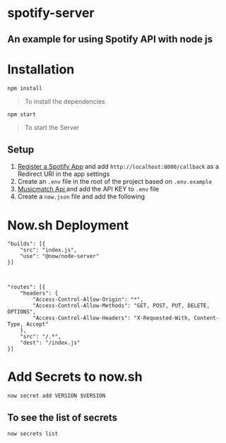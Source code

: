# spotify-server

## An example for using Spotify API with node js

# Installation
```
npm install
```
> To install the dependencies

```
npm start
```
> To start the Server

## Setup

1. [Register a Spotify App](https://developer.spotify.com/dashboard/applications) and add `http://localhost:8000/callback` as a Redirect URI in the app settings
2. Create an `.env` file in the root of the project based on `.env.example`
3. [Musicmatch Api ](https://developer.musixmatch.com/) and add the API KEY to `.env` file
4. Create a `now.json` file and add the following

# Now.sh Deployment
```
"builds": [{
    "src": "index.js",
    "use": "@now/node-server"
}]



"routes": [{
    "headers": {
        "Access-Control-Allow-Origin": "*",
        "Access-Control-Allow-Methods": "GET, POST, PUT, DELETE, OPTIONS",
        "Access-Control-Allow-Headers": "X-Requested-With, Content-Type, Accept"
    },
    "src": "/.*",
    "dest": "/index.js"
}]
```

# Add Secrets to now.sh
```
now secret add VERSION $VERSION
```
## To see the list of secrets 
```Shell
now secrets list
```
